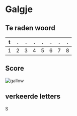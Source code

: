 # Galgje

## Te raden woord

|t|.|.|.|.|.|.|.|
|-|-|-|-|-|-|-|-|
|1|2|3|4|5|6|7|8|

## Score
![gallow](./images/2.png)

## verkeerde letters
S